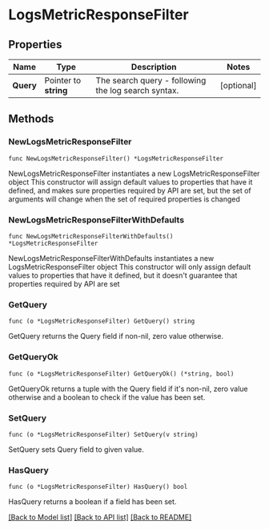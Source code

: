 # LogsMetricResponseFilter

## Properties

Name | Type | Description | Notes
------------ | ------------- | ------------- | -------------
**Query** | Pointer to **string** | The search query - following the log search syntax. | [optional] 

## Methods

### NewLogsMetricResponseFilter

`func NewLogsMetricResponseFilter() *LogsMetricResponseFilter`

NewLogsMetricResponseFilter instantiates a new LogsMetricResponseFilter object
This constructor will assign default values to properties that have it defined,
and makes sure properties required by API are set, but the set of arguments
will change when the set of required properties is changed

### NewLogsMetricResponseFilterWithDefaults

`func NewLogsMetricResponseFilterWithDefaults() *LogsMetricResponseFilter`

NewLogsMetricResponseFilterWithDefaults instantiates a new LogsMetricResponseFilter object
This constructor will only assign default values to properties that have it defined,
but it doesn't guarantee that properties required by API are set

### GetQuery

`func (o *LogsMetricResponseFilter) GetQuery() string`

GetQuery returns the Query field if non-nil, zero value otherwise.

### GetQueryOk

`func (o *LogsMetricResponseFilter) GetQueryOk() (*string, bool)`

GetQueryOk returns a tuple with the Query field if it's non-nil, zero value otherwise
and a boolean to check if the value has been set.

### SetQuery

`func (o *LogsMetricResponseFilter) SetQuery(v string)`

SetQuery sets Query field to given value.

### HasQuery

`func (o *LogsMetricResponseFilter) HasQuery() bool`

HasQuery returns a boolean if a field has been set.


[[Back to Model list]](../README.md#documentation-for-models) [[Back to API list]](../README.md#documentation-for-api-endpoints) [[Back to README]](../README.md)



